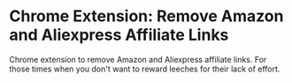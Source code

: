Chrome Extension: Remove Amazon and Aliexpress Affiliate Links
=============================

Chrome extension to remove Amazon and Aliexpress affiliate links. For those times when you don't want to reward leeches for their lack of effort.
